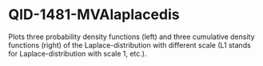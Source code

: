 # QID-1481-MVAlaplacedis

Plots three probability density functions (left) and three cumulative density functions (right) of the Laplace-distribution with different scale (L1 stands for Laplace-distribution with scale 1, etc.).
